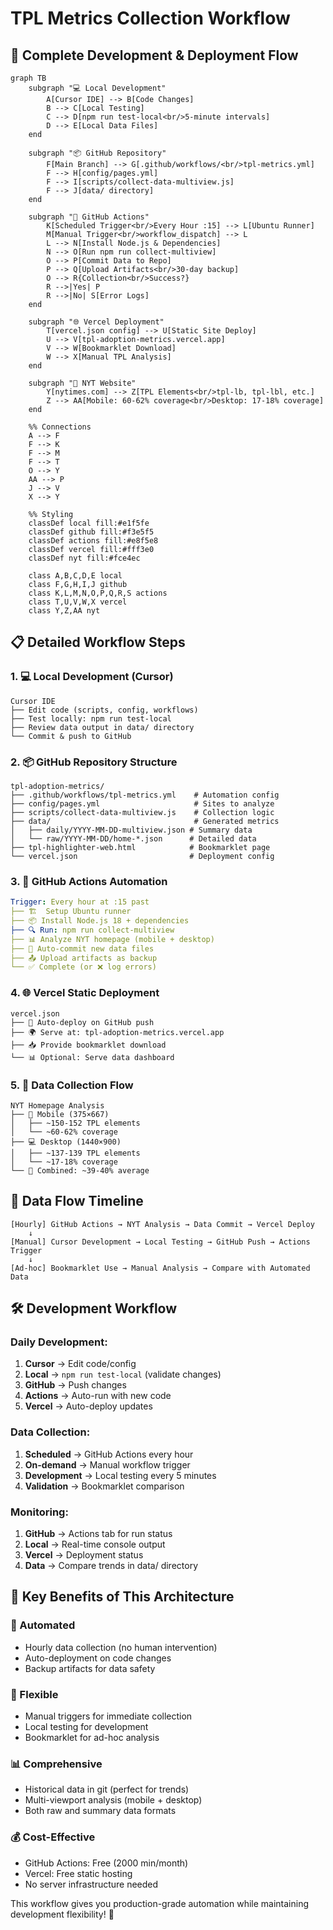 # TPL Metrics Collection Workflow

## 🔄 Complete Development & Deployment Flow

```mermaid
graph TB
    subgraph "💻 Local Development"
        A[Cursor IDE] --> B[Code Changes]
        B --> C[Local Testing]
        C --> D[npm run test-local<br/>5-minute intervals]
        D --> E[Local Data Files]
    end

    subgraph "📦 GitHub Repository"
        F[Main Branch] --> G[.github/workflows/<br/>tpl-metrics.yml]
        F --> H[config/pages.yml]
        F --> I[scripts/collect-data-multiview.js]
        F --> J[data/ directory]
    end

    subgraph "🤖 GitHub Actions"
        K[Scheduled Trigger<br/>Every Hour :15] --> L[Ubuntu Runner]
        M[Manual Trigger<br/>workflow_dispatch] --> L
        L --> N[Install Node.js & Dependencies]
        N --> O[Run npm run collect-multiview]
        O --> P[Commit Data to Repo]
        P --> Q[Upload Artifacts<br/>30-day backup]
        O --> R{Collection<br/>Success?}
        R -->|Yes| P
        R -->|No| S[Error Logs]
    end

    subgraph "🌐 Vercel Deployment"
        T[vercel.json config] --> U[Static Site Deploy]
        U --> V[tpl-adoption-metrics.vercel.app]
        V --> W[Bookmarklet Download]
        W --> X[Manual TPL Analysis]
    end

    subgraph "🎯 NYT Website"
        Y[nytimes.com] --> Z[TPL Elements<br/>tpl-lb, tpl-lbl, etc.]
        Z --> AA[Mobile: 60-62% coverage<br/>Desktop: 17-18% coverage]
    end

    %% Connections
    A --> F
    F --> K
    F --> M
    F --> T
    O --> Y
    AA --> P
    J --> V
    X --> Y

    %% Styling
    classDef local fill:#e1f5fe
    classDef github fill:#f3e5f5
    classDef actions fill:#e8f5e8
    classDef vercel fill:#fff3e0
    classDef nyt fill:#fce4ec

    class A,B,C,D,E local
    class F,G,H,I,J github
    class K,L,M,N,O,P,Q,R,S actions
    class T,U,V,W,X vercel
    class Y,Z,AA nyt
```

## 📋 Detailed Workflow Steps

### 1. 💻 **Local Development (Cursor)**
```
Cursor IDE
├── Edit code (scripts, config, workflows)
├── Test locally: npm run test-local
├── Review data output in data/ directory
└── Commit & push to GitHub
```

### 2. 📦 **GitHub Repository Structure**
```
tpl-adoption-metrics/
├── .github/workflows/tpl-metrics.yml    # Automation config
├── config/pages.yml                     # Sites to analyze
├── scripts/collect-data-multiview.js    # Collection logic
├── data/                                # Generated metrics
│   ├── daily/YYYY-MM-DD-multiview.json # Summary data
│   └── raw/YYYY-MM-DD/home-*.json      # Detailed data
├── tpl-highlighter-web.html            # Bookmarklet page
└── vercel.json                         # Deployment config
```

### 3. 🤖 **GitHub Actions Automation**
```yaml
Trigger: Every hour at :15 past
├── 🏗️  Setup Ubuntu runner
├── 📦 Install Node.js 18 + dependencies
├── 🔍 Run: npm run collect-multiview
├── 📊 Analyze NYT homepage (mobile + desktop)
├── 💾 Auto-commit new data files
├── 📤 Upload artifacts as backup
└── ✅ Complete (or ❌ log errors)
```

### 4. 🌐 **Vercel Static Deployment**
```
vercel.json
├── 🚀 Auto-deploy on GitHub push
├── 🌍 Serve at: tpl-adoption-metrics.vercel.app
├── 📥 Provide bookmarklet download
└── 📊 Optional: Serve data dashboard
```

### 5. 🎯 **Data Collection Flow**
```
NYT Homepage Analysis
├── 📱 Mobile (375×667)
│   ├── ~150-152 TPL elements
│   └── ~60-62% coverage
├── 💻 Desktop (1440×900)
│   ├── ~137-139 TPL elements
│   └── ~17-18% coverage
└── 🎯 Combined: ~39-40% average
```

## 🔄 Data Flow Timeline

```
[Hourly] GitHub Actions → NYT Analysis → Data Commit → Vercel Deploy
    ↓
[Manual] Cursor Development → Local Testing → GitHub Push → Actions Trigger
    ↓
[Ad-hoc] Bookmarklet Use → Manual Analysis → Compare with Automated Data
```

## 🛠️ **Development Workflow**

### **Daily Development:**
1. **Cursor** → Edit code/config
2. **Local** → `npm run test-local` (validate changes)
3. **GitHub** → Push changes
4. **Actions** → Auto-run with new code
5. **Vercel** → Auto-deploy updates

### **Data Collection:**
1. **Scheduled** → GitHub Actions every hour
2. **On-demand** → Manual workflow trigger
3. **Development** → Local testing every 5 minutes
4. **Validation** → Bookmarklet comparison

### **Monitoring:**
1. **GitHub** → Actions tab for run status
2. **Local** → Real-time console output
3. **Vercel** → Deployment status
4. **Data** → Compare trends in data/ directory

## 🎯 **Key Benefits of This Architecture**

### **🔄 Automated**
- Hourly data collection (no human intervention)
- Auto-deployment on code changes
- Backup artifacts for data safety

### **🔧 Flexible**
- Manual triggers for immediate collection
- Local testing for development
- Bookmarklet for ad-hoc analysis

### **📊 Comprehensive**
- Historical data in git (perfect for trends)
- Multi-viewport analysis (mobile + desktop)
- Both raw and summary data formats

### **💰 Cost-Effective**
- GitHub Actions: Free (2000 min/month)
- Vercel: Free static hosting
- No server infrastructure needed

This workflow gives you production-grade automation while maintaining development flexibility! 🚀
